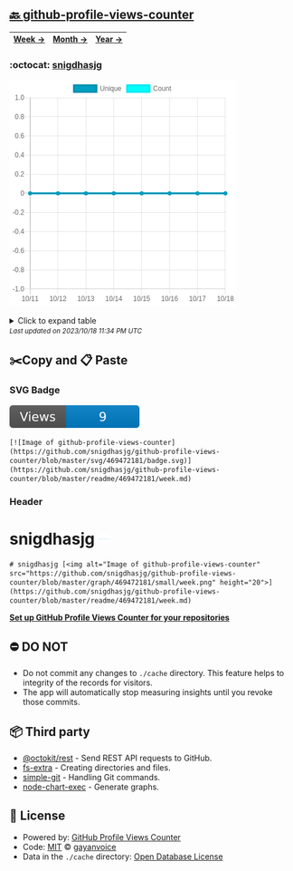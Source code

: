 ## [🔙 github-profile-views-counter](https://github.com/snigdhasjg/github-profile-views-counter)
| [**Week →**](https://github.com/snigdhasjg/github-profile-views-counter/blob/master/readme/469472181/week.md) | [**Month →**](https://github.com/snigdhasjg/github-profile-views-counter/blob/master/readme/469472181/month.md) | [**Year →**](https://github.com/snigdhasjg/github-profile-views-counter/blob/master/readme/469472181/year.md) |
| ---- | ---- | ----- |
### :octocat: [snigdhasjg](https://github.com/snigdhasjg/snigdhasjg)
![Image of github-profile-views-counter](https://github.com/snigdhasjg/github-profile-views-counter/blob/master/graph/469472181/large/week.png)

<details>
	<summary>Click to expand table</summary>
	<h2>:calendar: Week Page Views Table</h2>
<table>
	<tr>
		<th>
			Last Updated
		</th>
		<th>
			Unique
		</th>
		<th>
			Count
		</th>
	</tr>
	<tr>
		<td>
			<code>2023/10/18</code>
		</td>
		<td>
			<code>0</code>
		</td>
		<td>
			<code>0</code>
		</td>
	</tr>
	<tr>
		<td>
			<code>2023/10/17</code>
		</td>
		<td>
			<code>0</code>
		</td>
		<td>
			<code>0</code>
		</td>
	</tr>
	<tr>
		<td>
			<code>2023/10/16</code>
		</td>
		<td>
			<code>0</code>
		</td>
		<td>
			<code>0</code>
		</td>
	</tr>
	<tr>
		<td>
			<code>2023/10/15</code>
		</td>
		<td>
			<code>0</code>
		</td>
		<td>
			<code>0</code>
		</td>
	</tr>
	<tr>
		<td>
			<code>2023/10/14</code>
		</td>
		<td>
			<code>0</code>
		</td>
		<td>
			<code>0</code>
		</td>
	</tr>
	<tr>
		<td>
			<code>2023/10/13</code>
		</td>
		<td>
			<code>0</code>
		</td>
		<td>
			<code>0</code>
		</td>
	</tr>
	<tr>
		<td>
			<code>2023/10/12</code>
		</td>
		<td>
			<code>0</code>
		</td>
		<td>
			<code>0</code>
		</td>
	</tr>
	<tr>
		<td>
			<code>2023/10/11</code>
		</td>
		<td>
			<code>0</code>
		</td>
		<td>
			<code>0</code>
		</td>
	</tr>
</table>

</details>
<small><i>Last updated on 2023/10/18 11:34 PM UTC</i></small>

## ✂️Copy and 📋 Paste
### SVG Badge
[![Image of github-profile-views-counter](https://github.com/snigdhasjg/github-profile-views-counter/blob/master/svg/469472181/badge.svg)](https://github.com/snigdhasjg/github-profile-views-counter/blob/master/readme/469472181/week.md)
```readme
[![Image of github-profile-views-counter](https://github.com/snigdhasjg/github-profile-views-counter/blob/master/svg/469472181/badge.svg)](https://github.com/snigdhasjg/github-profile-views-counter/blob/master/readme/469472181/week.md)
```
### Header
# snigdhasjg [<img alt="Image of github-profile-views-counter" src="https://github.com/snigdhasjg/github-profile-views-counter/blob/master/graph/469472181/small/week.png" height="20">](https://github.com/snigdhasjg/github-profile-views-counter/blob/master/readme/469472181/week.md)
```readme
# snigdhasjg [<img alt="Image of github-profile-views-counter" src="https://github.com/snigdhasjg/github-profile-views-counter/blob/master/graph/469472181/small/week.png" height="20">](https://github.com/snigdhasjg/github-profile-views-counter/blob/master/readme/469472181/week.md)
```
[**Set up GitHub Profile Views Counter for your repositories**](https://github.com/gayanvoice/github-profile-views-counter)
## ⛔ DO NOT
- Do not commit any changes to `./cache` directory. This feature helps to integrity of the records for visitors.
- The app will automatically stop measuring insights until you revoke those commits.
## 📦 Third party

- [@octokit/rest](https://www.npmjs.com/package/@octokit/rest) - Send REST API requests to GitHub.
- [fs-extra](https://www.npmjs.com/package/fs-extra) - Creating directories and files.
- [simple-git](https://www.npmjs.com/package/simple-git) - Handling Git commands.
- [node-chart-exec](https://www.npmjs.com/package/node-chart-exec) - Generate graphs.
## 📄 License
- Powered by: [GitHub Profile Views Counter](https://github.com/gayanvoice/github-profile-views-counter)
- Code: [MIT](./LICENSE) © [gayanvoice](https://github.com/gayanvoice/github-profile-views-counter)
- Data in the `./cache` directory: [Open Database License](https://opendatacommons.org/licenses/odbl/1-0/)